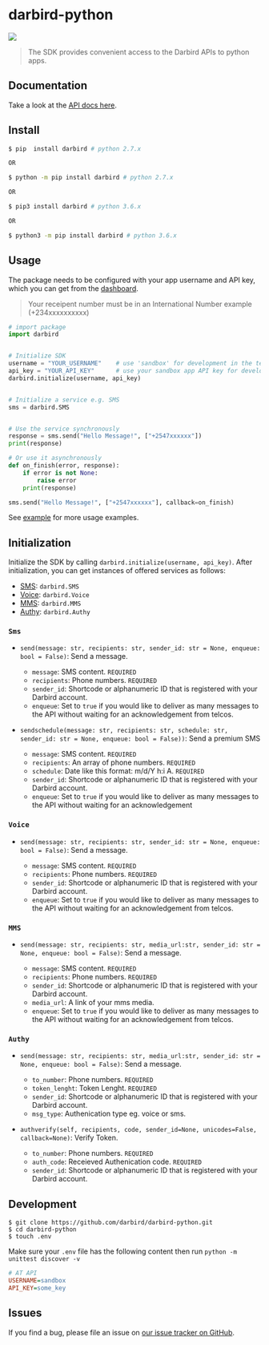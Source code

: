 # darbird-python

![](https://img.shields.io/pypi/v/darbird.svg)

> The SDK provides convenient access to the Darbird APIs to python apps.


## Documentation
Take a look at the [API docs here](https://developers.darbird.com/).

## Install

```bash
$ pip  install darbird # python 2.7.x

OR

$ python -m pip install darbird # python 2.7.x

OR

$ pip3 install darbird # python 3.6.x

OR

$ python3 -m pip install darbird # python 3.6.x

```

## Usage

The package needs to be configured with your app username and API key, which you can get from the [dashboard](https://console.darbird.com/).

> Your receipent number must be in an International Number example (+234xxxxxxxxxx)

```python
# import package
import darbird


# Initialize SDK
username = "YOUR_USERNAME"    # use 'sandbox' for development in the test environment
api_key = "YOUR_API_KEY"      # use your sandbox app API key for development in the test environment
darbird.initialize(username, api_key)


# Initialize a service e.g. SMS
sms = darbird.SMS


# Use the service synchronously
response = sms.send("Hello Message!", ["+2547xxxxxx"])
print(response)

# Or use it asynchronously
def on_finish(error, response):
    if error is not None:
        raise error
    print(response)

sms.send("Hello Message!", ["+2547xxxxxx"], callback=on_finish)    

```

See [example](example/) for more usage examples.


## Initialization

Initialize the SDK by calling `darbird.initialize(username, api_key)`. After initialization, you can get instances of offered services as follows:

- [SMS](#sms): `darbird.SMS`
- [Voice](#airtime): `darbird.Voice`
- [MMS](#payments): `darbird.MMS`
- [Authy](#voice): `darbird.Authy`


### `Sms`

- `send(message: str, recipients: str, sender_id: str = None, enqueue: bool = False)`: Send a message.

    - `message`: SMS content. `REQUIRED`
    - `recipients`: Phone numbers. `REQUIRED`
    - `sender_id`: Shortcode or alphanumeric ID that is registered with your Darbird account.
    - `enqueue`: Set to `true` if you would like to deliver as many messages to the API without waiting for an acknowledgement from telcos.

- `sendschedule(message: str, recipients: str, schedule: str, sender_id: str = None, enqueue: bool = False))`: Send a premium SMS

    - `message`: SMS content. `REQUIRED`
    - `recipients`: An array of phone numbers. `REQUIRED`
    - `schedule`: Date like this format: m/d/Y h:i A.  `REQUIRED`
    - `sender_id`: Shortcode or alphanumeric ID that is registered with your Darbird account.
    - `enqueue`: Set to `true` if you would like to deliver as many messages to the API without waiting for an acknowledgement

### `Voice`

- `send(message: str, recipients: str, sender_id: str = None, enqueue: bool = False)`: Send a message.

    - `message`: SMS content. `REQUIRED`
    - `recipients`: Phone numbers. `REQUIRED`
    - `sender_id`: Shortcode or alphanumeric ID that is registered with your Darbird account.
    - `enqueue`: Set to `true` if you would like to deliver as many messages to the API without waiting for an acknowledgement from telcos.
    

### `MMS`

- `send(message: str, recipients: str, media_url:str, sender_id: str = None, enqueue: bool = False)`: Send a message.

    - `message`: SMS content. `REQUIRED`
    - `recipients`: Phone numbers. `REQUIRED`
    - `sender_id`: Shortcode or alphanumeric ID that is registered with your Darbird account.
    - `media_url`: A link of your mms media.
    - `enqueue`: Set to `true` if you would like to deliver as many messages to the API without waiting for an acknowledgement from telcos.

### `Authy`

- `send(message: str, recipients: str, media_url:str, sender_id: str = None, enqueue: bool = False)`: Send a message.

    - `to_number`: Phone numbers. `REQUIRED`
    - `token_lenght`: Token Lenght. `REQUIRED`
    - `sender_id`: Shortcode or alphanumeric ID that is registered with your Darbird account.
    - `msg_type`: Authenication type eg. voice or sms.


- `authverify(self, recipients, code, sender_id=None, unicodes=False, callback=None)`: Verify Token.

    - `to_number`: Phone numbers. `REQUIRED`
    - `auth_code`: Receieved Authenication code. `REQUIRED`
    - `sender_id`: Shortcode or alphanumeric ID that is registered with your Darbird account.



## Development
```shell
$ git clone https://github.com/darbird/darbird-python.git
$ cd darbird-python
$ touch .env
```

Make sure your `.env` file has the following content then run `python -m unittest discover -v`

```ini
# AT API
USERNAME=sandbox
API_KEY=some_key
```

## Issues

If you find a bug, please file an issue on [our issue tracker on GitHub](https://github.com/darbirdLtd/darbird-python/issues).